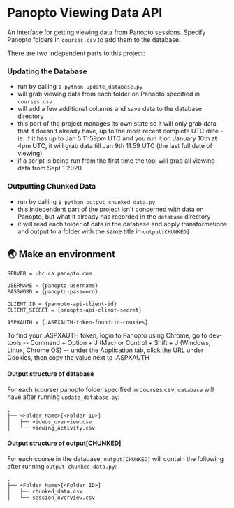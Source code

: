# Panopto Viewing Data API

An interface for getting viewing data from Panopto sessions. Specify Panopto folders in `courses.csv` to add them to the database.

There are two independent parts to this project:

### Updating the Database

- run by calling `$ python update_database.py`
- will grab viewing data from each folder on Panopto specified in `courses.csv`
- will add a few additional columns and save data to the database directory
- this part of the project manages its own state so it will only grab data that it doesn't already have, up to the most recent complete UTC date - ie. if it has up to Jan 5 11:59pm UTC and you run it on January 10th at 4pm UTC, it will grab data till Jan 9th 11:59 UTC (the last full date of viewing)
- if a script is being run from the first time the tool will grab all viewing data from Sept 1 2020

### Outputting Chunked Data

- run by calling `$ python output_chunked_data.py`
- this independent part of the project isn't concerned with data on Panopto, but what it already has recorded in the `database` directory
- it will read each folder of data in the database and apply transformations and output to a folder with the same title in `output[CHUNKED]`

## 🌏 Make an environment

```
SERVER = ubc.ca.panopto.com

USERNAME = {panopto-username}
PASSWORD = {panopto-password}

CLIENT_ID = {panopto-api-client-id}
CLIENT_SECRET = {panopto-api-client-secret}

ASPXAUTH = {.ASPXAUTH-token-found-in-cookies}
```

To find your .ASPXAUTH token, login to Panopto using Chrome, go to dev-tools -- Command + Option + J (Mac) or Control + Shift + J (Windows, Linux, Chrome OS) -- under the Application tab, click the URL under Cookies, then copy the value next to .ASPXAUTH

#### Output structure of database

For each (course) panopto folder specified in courses.csv, `database` will have after running `update_database.py`:

    .
    ├── <Folder Name>[<Folder ID>]
    │   ├── videos_overview.csv
    │   └── viewing_activity.csv

#### Output structure of output[CHUNKED]

For each course in the database, `output[CHUNKED]` will contain the following after running `output_chunked_data.py`:

    .
    ├── <Folder Name>[<Folder ID>]
    │   ├── chunked_data.csv
    │   └── session_overview.csv
